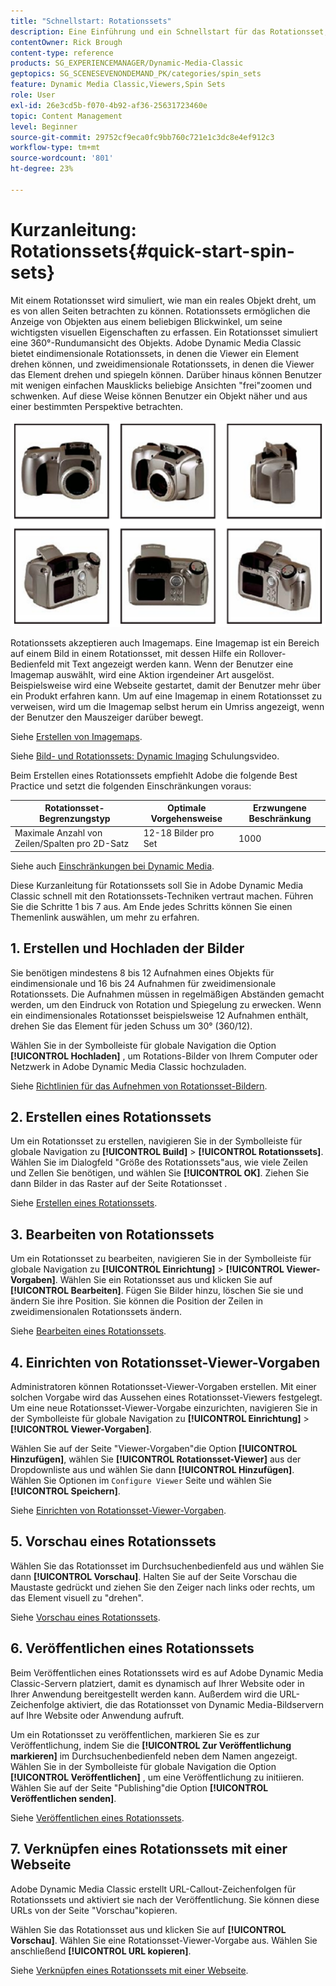 ```yaml
---
title: "Schnellstart: Rotationssets"
description: Eine Einführung und ein Schnellstart für das Rotationsset, damit Sie in Adobe Dynamic Media Classic schnell arbeiten können.
contentOwner: Rick Brough
content-type: reference
products: SG_EXPERIENCEMANAGER/Dynamic-Media-Classic
geptopics: SG_SCENESEVENONDEMAND_PK/categories/spin_sets
feature: Dynamic Media Classic,Viewers,Spin Sets
role: User
exl-id: 26e3cd5b-f070-4b92-af36-25631723460e
topic: Content Management
level: Beginner
source-git-commit: 29752cf9eca0fc9bb760c721e1c3dc8e4ef912c3
workflow-type: tm+mt
source-wordcount: '801'
ht-degree: 23%

---
```


# Kurzanleitung: Rotationssets{#quick-start-spin-sets}

Mit einem Rotationsset wird simuliert, wie man ein reales Objekt dreht, um es von allen Seiten betrachten zu können. Rotationssets ermöglichen die Anzeige von Objekten aus einem beliebigen Blickwinkel, um seine wichtigsten visuellen Eigenschaften zu erfassen. Ein Rotationsset simuliert eine 360°-Rundumansicht des Objekts. Adobe Dynamic Media Classic bietet eindimensionale Rotationssets, in denen die Viewer ein Element drehen können, und zweidimensionale Rotationssets, in denen die Viewer das Element drehen und spiegeln können. Darüber hinaus können Benutzer mit wenigen einfachen Mausklicks beliebige Ansichten &quot;frei&quot;zoomen und schwenken. Auf diese Weise können Benutzer ein Objekt näher und aus einer bestimmten Perspektive betrachten.

![Bilder für ein Rotationsset.](/help/using/assets/spin_set.png)

Rotationssets akzeptieren auch Imagemaps. Eine Imagemap ist ein Bereich auf einem Bild in einem Rotationsset, mit dessen Hilfe ein Rollover-Bedienfeld mit Text angezeigt werden kann. Wenn der Benutzer eine Imagemap auswählt, wird eine Aktion irgendeiner Art ausgelöst. Beispielsweise wird eine Webseite gestartet, damit der Benutzer mehr über ein Produkt erfahren kann. Um auf eine Imagemap in einem Rotationsset zu verweisen, wird um die Imagemap selbst herum ein Umriss angezeigt, wenn der Benutzer den Mauszeiger darüber bewegt.

Siehe [Erstellen von Imagemaps](creating-image-maps.md).

Siehe [Bild- und Rotationssets: Dynamic Imaging](https://s7d5.scene7.com/s7viewers/html5/VideoViewer.html?videoserverurl=https://s7d5.scene7.com/is/content/&amp;emailurl=https://s7d5.scene7.com/s7/emailFriend&amp;serverUrl=https://s7d5.scene7.com/is/image/&amp;config=Scene7SharedAssets/Universal_HTML5_Video&amp;contenturl=https://s7d5.scene7.com/skins/&amp;asset=S7tutorials/556_Image%20&amp;%20Spin%20Sets_converted%20renamed_Dynamic%20Imaging-AVS) Schulungsvideo.

Beim Erstellen eines Rotationssets empfiehlt Adobe die folgende Best Practice und setzt die folgenden Einschränkungen voraus:

| Rotationsset-Begrenzungstyp | Optimale Vorgehensweise | Erzwungene Beschränkung |
| --- | --- | --- |
| Maximale Anzahl von Zeilen/Spalten pro 2D-Satz | 12-18 Bilder pro Set | 1000 |

Siehe auch [Einschränkungen bei Dynamic Media](/help/using/limitations.md).

Diese Kurzanleitung für Rotationssets soll Sie in Adobe Dynamic Media Classic schnell mit den Rotationssets-Techniken vertraut machen. Führen Sie die Schritte 1 bis 7 aus. Am Ende jedes Schritts können Sie einen Themenlink auswählen, um mehr zu erfahren.

## 1. Erstellen und Hochladen der Bilder

Sie benötigen mindestens 8 bis 12 Aufnahmen eines Objekts für eindimensionale und 16 bis 24 Aufnahmen für zweidimensionale Rotationssets. Die Aufnahmen müssen in regelmäßigen Abständen gemacht werden, um den Eindruck von Rotation und Spiegelung zu erwecken. Wenn ein eindimensionales Rotationsset beispielsweise 12 Aufnahmen enthält, drehen Sie das Element für jeden Schuss um 30° (360/12).

Wählen Sie in der Symbolleiste für globale Navigation die Option **[!UICONTROL Hochladen]** , um Rotations-Bilder von Ihrem Computer oder Netzwerk in Adobe Dynamic Media Classic hochzuladen.

Siehe [Richtlinien für das Aufnehmen von Rotationsset-Bildern](creating-spin-set.md#guidelines-for-shooting-spin-set-images).

## 2. Erstellen eines Rotationssets

Um ein Rotationsset zu erstellen, navigieren Sie in der Symbolleiste für globale Navigation zu **[!UICONTROL Build]** > **[!UICONTROL Rotationssets]**. Wählen Sie im Dialogfeld &quot;Größe des Rotationssets&quot;aus, wie viele Zeilen und Zellen Sie benötigen, und wählen Sie **[!UICONTROL OK]**. Ziehen Sie dann Bilder in das Raster auf der Seite Rotationsset .

Siehe [Erstellen eines Rotationssets](creating-spin-set.md#creating-a-spin-set).

## 3. Bearbeiten von Rotationssets

Um ein Rotationsset zu bearbeiten, navigieren Sie in der Symbolleiste für globale Navigation zu **[!UICONTROL Einrichtung]** > **[!UICONTROL Viewer-Vorgaben]**. Wählen Sie ein Rotationsset aus und klicken Sie auf **[!UICONTROL Bearbeiten]**. Fügen Sie Bilder hinzu, löschen Sie sie und ändern Sie ihre Position. Sie können die Position der Zeilen in zweidimensionalen Rotationssets ändern. 

Siehe [Bearbeiten eines Rotationssets](creating-spin-set.md#editing-a-spin-set).

## 4. Einrichten von Rotationsset-Viewer-Vorgaben

Administratoren können Rotationsset-Viewer-Vorgaben erstellen. Mit einer solchen Vorgabe wird das Aussehen eines Rotationsset-Viewers festgelegt. Um eine neue Rotationsset-Viewer-Vorgabe einzurichten, navigieren Sie in der Symbolleiste für globale Navigation zu **[!UICONTROL Einrichtung]** > **[!UICONTROL Viewer-Vorgaben]**.

Wählen Sie auf der Seite &quot;Viewer-Vorgaben&quot;die Option **[!UICONTROL Hinzufügen]**, wählen Sie **[!UICONTROL Rotationsset-Viewer]** aus der Dropdownliste aus und wählen Sie dann **[!UICONTROL Hinzufügen]**. Wählen Sie Optionen im `Configure Viewer` Seite und wählen Sie **[!UICONTROL Speichern]**.

Siehe [Einrichten von Rotationsset-Viewer-Vorgaben](setting-spin-set-viewer-presets.md#setting-up-spin-set-viewer-presets).

## 5. Vorschau eines Rotationssets

Wählen Sie das Rotationsset im Durchsuchenbedienfeld aus und wählen Sie dann **[!UICONTROL Vorschau]**. Halten Sie auf der Seite Vorschau die Maustaste gedrückt und ziehen Sie den Zeiger nach links oder rechts, um das Element visuell zu &quot;drehen&quot;.

Siehe [Vorschau eines Rotationssets](previewing-spin-set.md#previewing-a-spin-set).

## 6. Veröffentlichen eines Rotationssets

Beim Veröffentlichen eines Rotationssets wird es auf Adobe Dynamic Media Classic-Servern platziert, damit es dynamisch auf Ihrer Website oder in Ihrer Anwendung bereitgestellt werden kann. Außerdem wird die URL-Zeichenfolge aktiviert, die das Rotationsset von Dynamic Media-Bildservern auf Ihre Website oder Anwendung aufruft.

Um ein Rotationsset zu veröffentlichen, markieren Sie es zur Veröffentlichung, indem Sie die **[!UICONTROL Zur Veröffentlichung markieren]** im Durchsuchenbedienfeld neben dem Namen angezeigt. Wählen Sie in der Symbolleiste für globale Navigation die Option **[!UICONTROL Veröffentlichen]** , um eine Veröffentlichung zu initiieren. Wählen Sie auf der Seite &quot;Publishing&quot;die Option **[!UICONTROL Veröffentlichen senden]**.

Siehe [Veröffentlichen eines Rotationssets](publishing-spin-set.md#publishing-a-spin-set).

## 7. Verknüpfen eines Rotationssets mit einer Webseite

Adobe Dynamic Media Classic erstellt URL-Callout-Zeichenfolgen für Rotationssets und aktiviert sie nach der Veröffentlichung. Sie können diese URLs von der Seite &quot;Vorschau&quot;kopieren.

Wählen Sie das Rotationsset aus und klicken Sie auf **[!UICONTROL Vorschau]**. Wählen Sie eine Rotationsset-Viewer-Vorgabe aus. Wählen Sie anschließend **[!UICONTROL URL kopieren]**.

Siehe [Verknüpfen eines Rotationssets mit einer Webseite](linking-spin-set-web-page.md#linking-a-spin-set-to-a-web-page).
